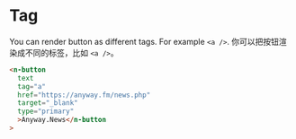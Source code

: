 # Tag

You can render button as different tags. For example `<a />`. 你可以把按钮渲染成不同的标签，比如 `<a />`。

```html
<n-button
  text
  tag="a"
  href="https://anyway.fm/news.php"
  target="_blank"
  type="primary"
  >Anyway.News</n-button
>
```

